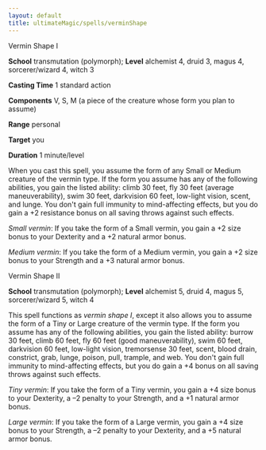 ```yaml
---
layout: default
title: ultimateMagic/spells/verminShape
---
```

Vermin Shape I

**School** transmutation (polymorph); **Level** alchemist 4, druid 3, magus 4, sorcerer/wizard 4, witch 3

**Casting Time** 1 standard action

**Components** V, S, M (a piece of the creature whose form you plan to assume)

**Range** personal

**Target** you

**Duration** 1 minute/level

When you cast this spell, you assume the form of any Small or Medium creature of the vermin type. If the form you assume has any of the following abilities, you gain the listed ability: climb 30 feet, fly 30 feet (average maneuverability), swim 30 feet, darkvision 60 feet, low-light vision, scent, and lunge. You don't gain full immunity to mind-affecting effects, but you do gain a +2 resistance bonus on all saving throws against such effects.

_Small vermin_: If you take the form of a Small vermin, you gain a +2 size bonus to your Dexterity and a +2 natural armor bonus.

_Medium vermin_: If you take the form of a Medium vermin, you gain a +2 size bonus to your Strength and a +3 natural armor bonus.

Vermin Shape II

**School** transmutation (polymorph); **Level** alchemist 5, druid 4, magus 5, sorcerer/wizard 5, witch 4

This spell functions as _vermin shape I_, except it also allows you to assume the form of a Tiny or Large creature of the vermin type. If the form you assume has any of the following abilities, you gain the listed ability: burrow 30 feet, climb 60 feet, fly 60 feet (good maneuverability), swim 60 feet, darkvision 60 feet, low-light vision, tremorsense 30 feet, scent, blood drain, constrict, grab, lunge, poison, pull, trample, and web. You don't gain full immunity to mind-affecting effects, but you do gain a +4 bonus on all saving throws against such effects.

_Tiny vermin_: If you take the form of a Tiny vermin, you gain a +4 size bonus to your Dexterity, a –2 penalty to your Strength, and a +1 natural armor bonus.

_Large vermin_: If you take the form of a Large vermin, you gain a +4 size bonus to your Strength, a –2 penalty to your Dexterity, and a +5 natural armor bonus.

